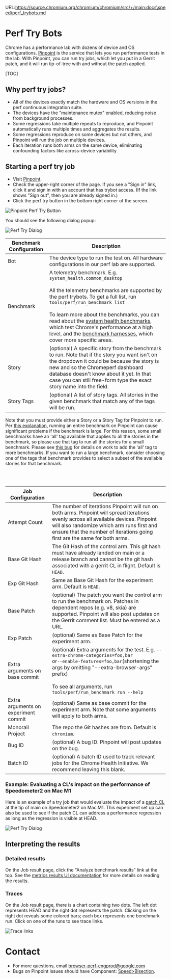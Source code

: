 URL:https://source.chromium.org/chromium/chromium/src/+/main:docs\speed\perf_trybots.md
# Perf Try Bots

Chrome has a performance lab with dozens of device and OS configurations.
[Pinpoint](https://pinpoint-dot-chromeperf.appspot.com) is the service that lets
you run performance tests in the lab. With Pinpoint, you can run try jobs, which
let you put in a Gerrit patch, and it will run tip-of-tree with and without the
patch applied.

[TOC]

## Why perf try jobs?

* All of the devices exactly match the hardware and OS versions in the perf
  continuous integration suite.
* The devices have the "maintenance mutex" enabled, reducing noise from
  background processes.
* Some regressions take multiple repeats to reproduce, and Pinpoint
  automatically runs multiple times and aggregates the results.
* Some regressions reproduce on some devices but not others, and Pinpoint will
  run the job on multiple devices.
* Each iteration runs both arms on the same device, eliminating confounding factors like across-device variability

## Starting a perf try job

* Visit [Pinpoint](https://pinpoint-dot-chromeperf.appspot.com).
* Check the upper-right corner of the page. If you see a "Sign in" link,
  click it and sign in with an account that has trybot access.
  (If the link shows "Sign out", then you are already signed in.)
* Click the perf try button in the bottom right corner of the screen.

![Pinpoint Perf Try Button](images/pinpoint-perf-try-button.png)

You should see the following dialog popup:

![Perf Try Dialog](images/pinpoint-perf-try-dialog.png)

**Benchmark Configuration**| **Description**
--- | ---
Bot | The device type to run the test on. All hardware configurations in our perf lab are supported.
Benchmark | A telemetry benchmark. E.g. `system_health.common_desktop`<br><br>All the telemetry benchmarks are supported by the perf trybots. To get a full list, run `tools/perf/run_benchmark list`<br><br>To learn more about the benchmarks, you can read about the [system health benchmarks](https://docs.google.com/document/d/1BM_6lBrPzpMNMtcyi2NFKGIzmzIQ1oH3OlNG27kDGNU/edit?ts=57e92782), which test Chrome's performance at a high level, and the [benchmark harnesses](https://docs.google.com/spreadsheets/d/1ZdQ9OHqEjF5v8dqNjd7lGUjJnK6sgi8MiqO7eZVMgD0/edit#gid=0), which cover more specific areas.
Story | (optional) A specific story from the benchmark to run. Note that if the story you want isn't on the dropdown it could be because the story is new and so the Chromeperf dashboard database doesn't know about it yet. In that case you can still free-form type the exact story name into the field.
Story Tags | (optional) A list of story tags. All stories in the given benchmark that match any of the tags will be run.

Note that you must provide either a Story or a Story Tag for Pinpoint to run.
Per [this explanation](https://bugs.chromium.org/p/chromium/issues/detail?id=1017811#c6), running an entire benchmark on Pinpoint can cause significant problems if the benchmark is large. For this reason, some small benchmarks have an 'all' tag available that applies to all the stories in the benchmark, so please use that tag to run all the stories for a small benchmark. Please see [this bug](https://bugs.chromium.org/p/chromium/issues/detail?id=1023451) for details on work to add the 'all' tag to more benchmarks. If you want to run a large benchmark, consider choosing one of the tags that benchmark provides to select a subset of the available stories for that benchmark.

<br><br>

**Job Configuration**| **Description**
--- | ---
Attempt Count | The number of iterations Pinpoint will run on both arms. Pinpoint will spread iterations evenly across all available devices. Pinpoint will also randomize which arm runs first and ensure that the number of iterations going first are the same for both arms.
Base Git Hash | The Git Hash of the control arm. This git hash must have already landed on main or a release branch and cannot be the git hash associated with a gerrit CL in flight. Default is `HEAD`.
Exp Git Hash | Same as Base Git Hash for the experiment arm. Default is `HEAD`.
Base Patch | (optional) The patch you want the control arm to run the benchmark on. Patches in dependent repos (e.g. v8, skia) are supported. Pinpoint will also post updates on the Gerrit comment list. Must be entered as a URL.
Exp Patch | (optional) Same as Base Patch for the experiment arm.
Extra arguments on base commit | (optional) Extra arguments for the test. E.g. `--extra-chrome-categories=foo,bar`<br>or`--enable-features=foo,bar`(shortening the args by omitting "--extra-browser-args" prefix)<br><br>To see all arguments, run `tools/perf/run_benchmark run --help`
Extra arguments on experiment commit | (optional) Same as base commit for the experiment arm. Note that some arguments will apply to both arms.
Monorail Project | The repo the Git hashes are from. Default is `chromium`.
Bug ID | (optional) A bug ID. Pinpoint will post updates on the bug.
Batch ID | (optional) A batch ID used to track relevant jobs for the Chrome Health Initiative. We recommend leaving this blank.

### Example: Evaluating a CL's impact on the performance of Speedometer2 on Mac M1

Here is an example of a try job that would evaluate the impact of a [patch CL](https://chromium-review.googlesource.com/c/chromium/src/+/3498915/1) at the tip of main on Speedometer2 on Mac M1. This experiment set up can also be used to see if the patch CL can address a performance regression as long as the regression is visible at HEAD.

![Perf Try Dialog](images/example-try-job.png)

## Interpreting the results

### Detailed results

On the Job result page, click the "Analyze benchmark results" link at the top. See the [metrics results UI documentation](https://github.com/catapult-project/catapult/blob/master/docs/metrics-results-ui.md) for more details on reading the results.

### Traces

On the Job result page, there is a chart containing two dots. The left dot represents HEAD and the right dot represents the patch. Clicking on the right dot reveals some colored bars; each box represents one benchmark run. Click on one of the runs to see trace links.

![Trace links](images/pinpoint-trace-links.png)

# Contact

* For more questions, email browser-perf-engprod@google.com
* Bugs on Pinpoint issues should have Component: [Speed>Bisection](https://bugs.chromium.org/p/chromium/issues/list?q=component:Speed%3EBisection).